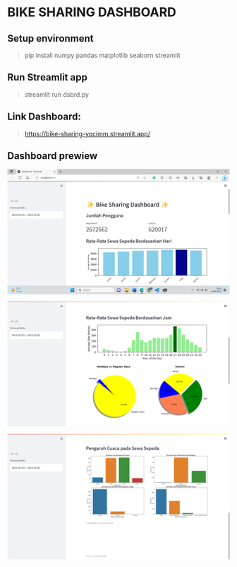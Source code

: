 # BIKE SHARING DASHBOARD

## Setup environment

>pip install numpy pandas matplotlib seaborn streamlit


## Run Streamlit app

>streamlit run dsbrd.py


## Link Dashboard:

><https://bike-sharing-yocimm.streamlit.app/>


## Dashboard prewiew

![Reference Image](https://github.com/yocimm/bike_sharing_dashboard/blob/master/hasil/gambar-1.png?raw=true)

![Reference Image](https://github.com/yocimm/bike_sharing_dashboard/blob/master/hasil/gambar-2.png?raw=true)

![Reference Image](https://github.com/yocimm/bike_sharing_dashboard/blob/master/hasil/gambar-3.png?raw=true)
